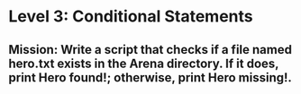 # Level 3: Conditional Statements

## Mission: Write a script that checks if a file named hero.txt exists in the Arena directory. If it does, print Hero found!; otherwise, print Hero missing!.